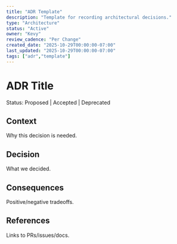 ```yaml
---
title: "ADR Template"
description: "Template for recording architectural decisions."
type: "Architecture"
status: "Active"
owner: "Kevy"
review_cadence: "Per Change"
created_date: "2025-10-29T00:00:00-07:00"
last_updated: "2025-10-29T00:00:00-07:00"
tags: ["adr","template"]
---
```


# ADR Title

Status: Proposed | Accepted | Deprecated

## Context
Why this decision is needed.

## Decision
What we decided.

## Consequences
Positive/negative tradeoffs.

## References
Links to PRs/issues/docs.

